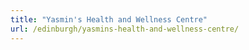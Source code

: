 ```yaml
---
title: "Yasmin's Health and Wellness Centre"
url: /edinburgh/yasmins-health-and-wellness-centre/
---
```

